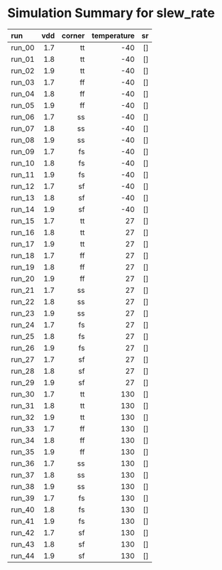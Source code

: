 # Simulation Summary for slew_rate

| run | vdd | corner | temperature | sr |
| :-- | --: | -----: | ----------: | -: |
| run_00 | 1.7 | tt | -40 | [] |
| run_01 | 1.8 | tt | -40 | [] |
| run_02 | 1.9 | tt | -40 | [] |
| run_03 | 1.7 | ff | -40 | [] |
| run_04 | 1.8 | ff | -40 | [] |
| run_05 | 1.9 | ff | -40 | [] |
| run_06 | 1.7 | ss | -40 | [] |
| run_07 | 1.8 | ss | -40 | [] |
| run_08 | 1.9 | ss | -40 | [] |
| run_09 | 1.7 | fs | -40 | [] |
| run_10 | 1.8 | fs | -40 | [] |
| run_11 | 1.9 | fs | -40 | [] |
| run_12 | 1.7 | sf | -40 | [] |
| run_13 | 1.8 | sf | -40 | [] |
| run_14 | 1.9 | sf | -40 | [] |
| run_15 | 1.7 | tt | 27 | [] |
| run_16 | 1.8 | tt | 27 | [] |
| run_17 | 1.9 | tt | 27 | [] |
| run_18 | 1.7 | ff | 27 | [] |
| run_19 | 1.8 | ff | 27 | [] |
| run_20 | 1.9 | ff | 27 | [] |
| run_21 | 1.7 | ss | 27 | [] |
| run_22 | 1.8 | ss | 27 | [] |
| run_23 | 1.9 | ss | 27 | [] |
| run_24 | 1.7 | fs | 27 | [] |
| run_25 | 1.8 | fs | 27 | [] |
| run_26 | 1.9 | fs | 27 | [] |
| run_27 | 1.7 | sf | 27 | [] |
| run_28 | 1.8 | sf | 27 | [] |
| run_29 | 1.9 | sf | 27 | [] |
| run_30 | 1.7 | tt | 130 | [] |
| run_31 | 1.8 | tt | 130 | [] |
| run_32 | 1.9 | tt | 130 | [] |
| run_33 | 1.7 | ff | 130 | [] |
| run_34 | 1.8 | ff | 130 | [] |
| run_35 | 1.9 | ff | 130 | [] |
| run_36 | 1.7 | ss | 130 | [] |
| run_37 | 1.8 | ss | 130 | [] |
| run_38 | 1.9 | ss | 130 | [] |
| run_39 | 1.7 | fs | 130 | [] |
| run_40 | 1.8 | fs | 130 | [] |
| run_41 | 1.9 | fs | 130 | [] |
| run_42 | 1.7 | sf | 130 | [] |
| run_43 | 1.8 | sf | 130 | [] |
| run_44 | 1.9 | sf | 130 | [] |
